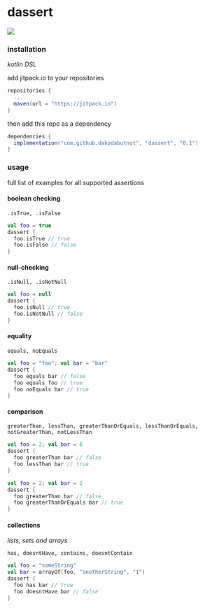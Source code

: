 # dassert

[![](https://jitpack.io/v/dakodabutnot/dassert.svg)](https://jitpack.io/#dakodabutnot/dassert)

### installation

_kotlin DSL_

add jitpack.io to your repositories
```gradle
repositories {
  ...
  maven(url = "https://jitpack.io")
}
```

then add this repo as a dependency
```gradle
dependencies {
  implementation("com.github.dakodabutnot", "dassert", "0.1")
}
```

### usage

full list of examples for all supported assertions

#### boolean checking

```.isTrue, .isFalse```

```kotlin
val foo = true
dassert {
  foo.isTrue // true
  foo.isFalse // false
}
```

#### null-checking

```.isNull, .isNotNull```

```kotlin
val foo = null
dassert {
  foo.isNull // true
  foo.isNotNull // false
}
```

#### equality

```equals, noEquals```

```kotlin
val foo = "foo"; val bar = "bar"
dassert {
  foo equals bar // false
  foo equals foo // true
  foo noEquals bar // true
}
```

#### comparison

```greaterThan, lessThan, greaterThanOrEquals, lessThanOrEquals, notGreaterThan, notLessThan```

```kotlin
val foo = 2; val bar = 6
dassert {
  foo greaterThan bar // false
  foo lessThan bar // true
}
```

```kotlin
val foo = 2; val bar = 2
dassert {
  foo greaterThan bar // false
  foo greaterThanOrEquals bar // true
}
```

#### collections

_lists, sets and arrays_

```has, doesntHave, contains, doesntContain```

```kotlin
val foo = "someString"
val bar = arrayOf(foo, "anotherString", "1")
dassert {
  foo has bar // true
  foo doesntHave bar // false
}
```
